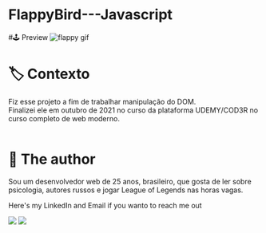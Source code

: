 # FlappyBird---Javascript

#🕹️ Preview
![flappy gif](https://user-images.githubusercontent.com/62574338/145890173-86097917-f009-4410-a4c9-867300b9677f.gif)


# 🏷️ Contexto
Fiz esse projeto a fim de trabalhar manipulação do DOM.<br>
Finalizei ele em outubro de 2021 no curso da plataforma UDEMY/COD3R no curso completo de web moderno.<br>
<br>


# 🦁 The author
Sou um desenvolvedor web de 25 anos, brasileiro, que gosta de ler sobre psicologia, autores russos e jogar League of Legends nas horas vagas.  
<div> 
  <p>Here's my LinkedIn and Email if you wanto to reach me out<p>
   <a href="https://www.linkedin.com/in/igor-pierre-b7139b125/" target="_blank"><img src="https://img.shields.io/badge/-LinkedIn-%230077B5?style=for-the-badge&logo=linkedin&logoColor=white" target="_blank"></a> 
  <a href = "mailto:igorpcmiranda@gmail.com"><img src="https://img.shields.io/badge/Gmail-D14836?style=for-the-badge&logo=gmail&logoColor=white" target="_blank"></a>
